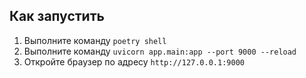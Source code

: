 ## Как запустить  
1. Выполните команду `poetry shell`
2. Выполните команду `uvicorn app.main:app --port 9000 --reload`
3. Откройте браузер по адресу `http://127.0.0.1:9000`
